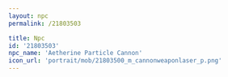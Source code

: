 ```yaml
---
layout: npc
permalink: /21803503

title: Npc
id: '21803503'
npc_name: 'Aetherine Particle Cannon'
icon_url: 'portrait/mob/21803500_m_cannonweaponlaser_p.png'
---
```


